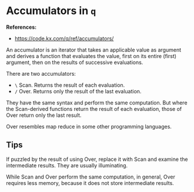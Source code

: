 # Accumulators in `q`

**References:**
- https://code.kx.com/q/ref/accumulators/

An accumulator is an iterator that takes an applicable value as argument and derives a function that
evaluates the value, first on its entire (first) argument, then on the results of successive
evaluations.

There are two accumulators:
- `\` Scan. Returns the result of each evaluation.
- `/` Over. Returns only the result of the last evaluation.

They have the same syntax and perform the same computation.  But where the Scan-derived functions
return the result of each evaluation, those of Over return only the last result.

Over resembles map reduce in some other programming languages.

## Tips

If puzzled by the result of using Over, replace it with Scan and examine the intermediate results.
They are usually illuminating.

While Scan and Over perform the same computation, in general, Over requires less memory, because it
does not store intermediate results.

